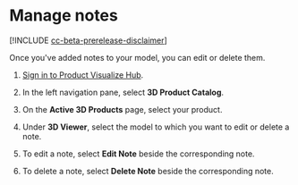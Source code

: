﻿---
title: 
description: 
ms.date: 07/08/2020
ms.topic: article
ms.service: dynamics-365-sales
author: sbmjais
ms.author: shjais
manager: shujoshi
---

# Manage notes

[!INCLUDE [cc-beta-prerelease-disclaimer](../includes/cc-beta-prerelease-disclaimer.md)]

Once you've added notes to your model, you can edit or delete them.

1.  [Sign in to Product Visualize Hub](sign-in-app.md).

2.  In the left navigation pane, select **3D Product Catalog**.

3.  On the **Active 3D Products** page, select your product.

4.  Under **3D Viewer**, select the model to which you want to edit or delete a note.

5.  To edit a note, select **Edit Note** beside the corresponding note.

6.  To delete a note, select **Delete Note** beside the corresponding note.



